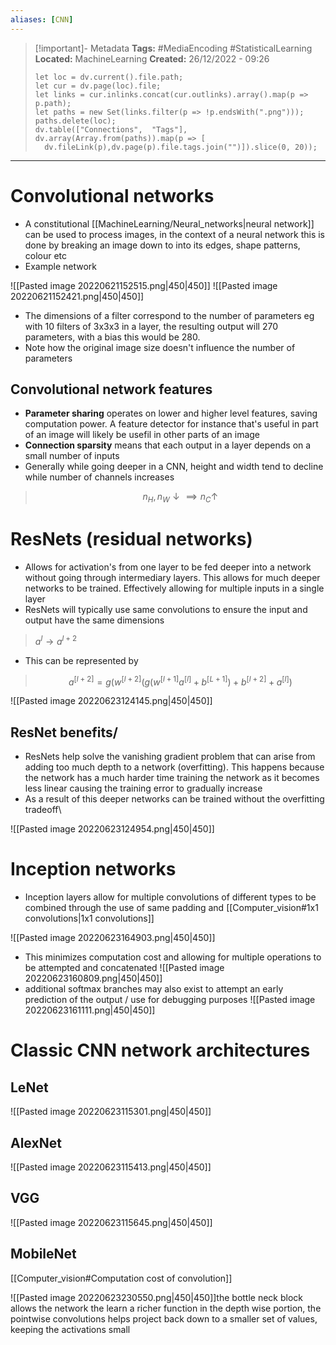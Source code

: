 ```yaml
---
aliases: [CNN]
---
```

> [!important]- Metadata
> **Tags:** #MediaEncoding #StatisticalLearning
> **Located:** MachineLearning
> **Created:** 26/12/2022 - 09:26
> ```dataviewjs
>let loc = dv.current().file.path;
>let cur = dv.page(loc).file;
>let links = cur.inlinks.concat(cur.outlinks).array().map(p => p.path);
>let paths = new Set(links.filter(p => !p.endsWith(".png")));
>paths.delete(loc);
>dv.table(["Connections",  "Tags"], dv.array(Array.from(paths)).map(p => [
>   dv.fileLink(p),dv.page(p).file.tags.join("")]).slice(0, 20));
> ```

___
# Convolutional networks
- A constitutional [[MachineLearning/Neural_networks|neural network]] can be used to process images, in the context of a neural network this is done by breaking an image down to into its edges, shape patterns, colour etc
- Example network

![[Pasted image 20220621152515.png|450|450]]
![[Pasted image 20220621152421.png|450|450]]

- The dimensions of a filter correspond to the number of parameters eg with 10 filters of 3x3x3 in a layer, the resulting output will 270 parameters, with a bias this would be 280.
- Note how the original image size doesn't influence the number of parameters
## Convolutional network features
- **Parameter sharing** operates on lower and higher level features, saving computation power. A feature detector for instance that's useful in part of an image will likely be usefil in other parts of an image
- **Connection sparsity** means that each output in a layer depends on a small number of inputs
- Generally while going deeper in a CNN, height and width tend to decline while number of channels increases

> $$ n_{H},n_{W} \downarrow  \implies n_{C}\uparrow   $$
# ResNets (residual networks)
- Allows for activation's from one layer to be fed deeper into a network without going through intermediary layers. This allows for much deeper networks to be trained. Effectively allowing for multiple inputs in a single layer 
- ResNets will typically use same convolutions to ensure the input and output have the same dimensions

> $a^{l}\to a^{l+2}$

- This can be represented by

> $$a^{[l+2]}=g(w^{[l+2]}(g(w^{[l+1]}a^{[l]}+b^{[L+1]})+b^{[l+2]}+a^{[l]})$$

![[Pasted image 20220623124145.png|450|450]]
## ResNet benefits/
- ResNets help solve the vanishing gradient problem that can arise from adding too much depth to a network (overfitting). This happens because the network has a much harder time training the network as it becomes less linear causing the training error to gradually increase
- As a result of this deeper networks can be trained without the overfitting tradeoff\

![[Pasted image 20220623124954.png|450|450]]
# Inception networks

- Inception layers allow for multiple convolutions of different types to be combined through the use of same padding and [[Computer_vision#1x1 convolutions|1x1 convolutions]]

![[Pasted image 20220623164903.png|450|450]]
- This minimizes computation cost and allowing for multiple operations to be attempted and concatenated
![[Pasted image 20220623160809.png|450|450]]
- additional softmax branches may also exist to attempt an early prediction of the output / use for debugging purposes
![[Pasted image 20220623161111.png|450|450]] 
# Classic CNN network architectures
## LeNet
![[Pasted image 20220623115301.png|450|450]]
## AlexNet
![[Pasted image 20220623115413.png|450|450]]
## VGG
![[Pasted image 20220623115645.png|450|450]]
## MobileNet
[[Computer_vision#Computation cost of convolution]]

![[Pasted image 20220623230550.png|450|450]]the bottle neck block allows the network the learn a richer function in the depth wise portion, the pointwise convolutions helps project back down to a smaller set of values, keeping the activations small
